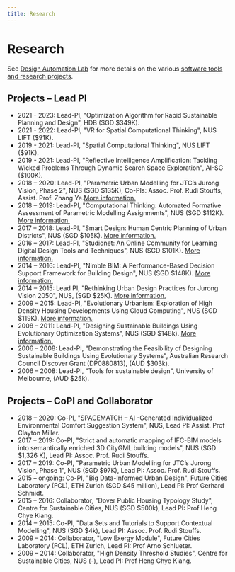 ```yaml
---
title: Research
---
```

# Research

See [Design Automation Lab](http://design-automation.net) for more details on the various [software tools and research projects](http://design-automation.net/pages/research.html).

## Projects – Lead PI

- 2021 - 2023: Lead-PI, "Optimization Algorithm for Rapid Sustainable Planning and Design", HDB (SGD $349K).
- 2021 - 2022: Lead-PI, "VR for Spatial Computational Thinking", NUS LIFT ($91K).
- 2019 - 2021: Lead-PI, "Spatial Computational Thinking", NUS LIFT ($91K).
- 2019 - 2021: Lead-PI, "Reflective Intelligence Amplification: Tackling Wicked Problems Through Dynamic Search Space Exploration", AI-SG ($100K).
- 2018 – 2020: Lead-PI, "Parametric Urban Modelling for JTC’s Jurong Vision, Phase 2", NUS (SGD $135K), Co-PIs: Assoc. Prof. Rudi Stouffs, Assist. Prof. Zhang Ye.[More information.](http://design-automation.net/projects/jurong_vision_phase2.html)
- 2018 – 2019: Lead-PI, "Computational Thinking: Automated Formative Assessment of Parametric Modelling Assignments", NUS (SGD $112K). [More information.](http://design-automation.net/projects/comp_think.html)
- 2017 – 2018: Lead-PI, "Smart Design: Human Centric Planning of Urban Districts", NUS (SGD $105K). [More information.](http://design-automation.net/projects/smart_design.html)
- 2016 – 2017: Lead-PI, "Studionet: An Online Community for Learning Digital Design Tools and Techniques", NUS (SGD $101K). [More information.](http://design-automation.net/projects/studionet.html)
- 2014 – 2016: Lead-PI, "Nimble BIM: A Performance-Based Decision Support Framework for Building Design", NUS (SGD $148K). [More information.](http://design-automation.net/projects/nimble_bim.html)
- 2014 – 2015: Lead PI, "Rethinking Urban Design Practices for Jurong Vision 2050", NUS, (SGD $25K). [More information.](http://design-automation.net/projects/jurong_vision.html)
- 2009 – 2015: Lead-PI, "Evolutionary Urbanism: Exploration of High Density Housing Developments Using Cloud Computing", NUS (SGD $119K). [More information.](http://design-automation.net/projects/evo_urban.html)
- 2008 – 2011: Lead-PI, "Designing Sustainable Buildings Using Evolutionary Optimization Systems", NUS (SGD $148k). [More information.](http://design-automation.net/projects/evo_bldgs.html)
- 2006 – 2008: Lead-PI, "Demonstrating the Feasibility of Designing Sustainable Buildings Using Evolutionary Systems", Australian Research Council Discover Grant (DP0880813), (AUD $303k).
- 2006 – 2008: Lead-PI, "Tools for sustainable design", University of Melbourne, (AUD $25k).

## Projects – CoPI and Collaborator

- 2018 – 2020: Co-PI, "SPACEMATCH – AI -Generated Individualized Environmental Comfort Suggestion System", NUS, Lead PI: Assist. Prof Clayton Miller.
- 2017 – 2019: Co-PI, "Strict and automatic mapping of IFC-BIM models into semantically enriched 3D CityGML building models", NUS (SGD $1,326 K), Lead PI: Assoc. Prof. Rudi Stouffs.
- 2017 – 2019: Co-PI, "Parametric Urban Modelling for JTC’s Jurong Vision, Phase 1", NUS (SGD $97K), Lead PI: Assoc. Prof. Rudi Stouffs.
- 2015 – ongoing: Co-PI, "Big Data-Informed Urban Design", Future Cities Laboratory (FCL), ETH Zurich (SGD $45 million), Lead PI: Prof Gerhard Schmidt.
- 2015 – 2016: Collaborator, "Dover Public Housing Typology Study", Centre for Sustainable Cities, NUS (SGD $500k), Lead PI: Prof Heng Chye Kiang.
- 2014 – 2015: Co-PI, "Data Sets and Tutorials to Support Contextual Modelling", NUS (SGD $4k), Lead PI: Assoc. Prof. Rudi Stouffs.
- 2009 – 2014: Collaborator, "Low Exergy Module", Future Cities Laboratory (FCL), ETH Zurich, Lead PI: Prof Arno Schlueter.
- 2009 – 2014: Collaborator, "High Density Threshold Studies", Centre for Sustainable Cities, NUS (-), Lead PI: Prof Heng Chye Kiang.
